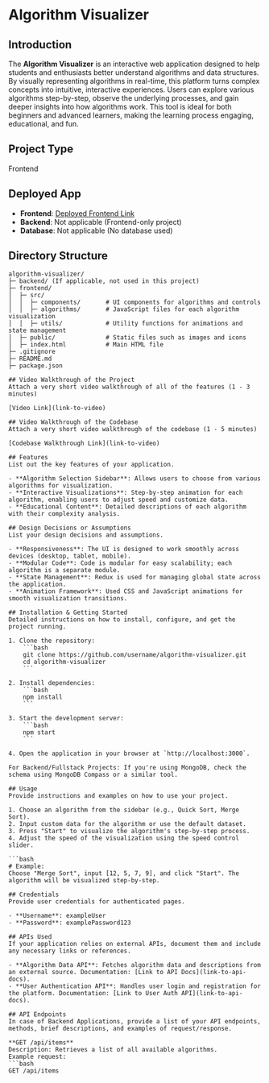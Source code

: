 # Algorithm Visualizer

## Introduction
The **Algorithm Visualizer** is an interactive web application designed to help students and enthusiasts better understand algorithms and data structures. By visually representing algorithms in real-time, this platform turns complex concepts into intuitive, interactive experiences. Users can explore various algorithms step-by-step, observe the underlying processes, and gain deeper insights into how algorithms work. This tool is ideal for both beginners and advanced learners, making the learning process engaging, educational, and fun.

## Project Type
Frontend

## Deployed App
- **Frontend**: [Deployed Frontend Link](https://deployed-site.whatever)
- **Backend**: Not applicable (Frontend-only project)
- **Database**: Not applicable (No database used)

## Directory Structure
```plaintext
algorithm-visualizer/
├─ backend/ (If applicable, not used in this project)
├─ frontend/
│  ├─ src/
│  │  ├─ components/       # UI components for algorithms and controls
│  │  ├─ algorithms/       # JavaScript files for each algorithm visualization
│  │  ├─ utils/            # Utility functions for animations and state management
│  ├─ public/              # Static files such as images and icons
│  ├─ index.html           # Main HTML file
├─ .gitignore
├─ README.md
├─ package.json

## Video Walkthrough of the Project
Attach a very short video walkthrough of all of the features (1 - 3 minutes)

[Video Link](link-to-video)

## Video Walkthrough of the Codebase
Attach a very short video walkthrough of the codebase (1 - 5 minutes)

[Codebase Walkthrough Link](link-to-video)

## Features
List out the key features of your application.

- **Algorithm Selection Sidebar**: Allows users to choose from various algorithms for visualization.
- **Interactive Visualizations**: Step-by-step animation for each algorithm, enabling users to adjust speed and customize data.
- **Educational Content**: Detailed descriptions of each algorithm with their complexity analysis.

## Design Decisions or Assumptions
List your design decisions and assumptions.

- **Responsiveness**: The UI is designed to work smoothly across devices (desktop, tablet, mobile).
- **Modular Code**: Code is modular for easy scalability; each algorithm is a separate module.
- **State Management**: Redux is used for managing global state across the application.
- **Animation Framework**: Used CSS and JavaScript animations for smooth visualization transitions.

## Installation & Getting Started
Detailed instructions on how to install, configure, and get the project running.

1. Clone the repository:
    ```bash
    git clone https://github.com/username/algorithm-visualizer.git
    cd algorithm-visualizer
    ```

2. Install dependencies:
    ```bash
    npm install
    ```

3. Start the development server:
    ```bash
    npm start
    ```

4. Open the application in your browser at `http://localhost:3000`.

For Backend/Fullstack Projects: If you're using MongoDB, check the schema using MongoDB Compass or a similar tool.

## Usage
Provide instructions and examples on how to use your project.

1. Choose an algorithm from the sidebar (e.g., Quick Sort, Merge Sort).
2. Input custom data for the algorithm or use the default dataset.
3. Press "Start" to visualize the algorithm's step-by-step process.
4. Adjust the speed of the visualization using the speed control slider.

```bash
# Example:
Choose "Merge Sort", input [12, 5, 7, 9], and click "Start". The algorithm will be visualized step-by-step.

## Credentials
Provide user credentials for authenticated pages.

- **Username**: exampleUser
- **Password**: examplePassword123

## APIs Used
If your application relies on external APIs, document them and include any necessary links or references.

- **Algorithm Data API**: Fetches algorithm data and descriptions from an external source. Documentation: [Link to API Docs](link-to-api-docs).
- **User Authentication API**: Handles user login and registration for the platform. Documentation: [Link to User Auth API](link-to-api-docs).

## API Endpoints
In case of Backend Applications, provide a list of your API endpoints, methods, brief descriptions, and examples of request/response.

**GET /api/items**  
Description: Retrieves a list of all available algorithms.  
Example request:
```bash
GET /api/items

